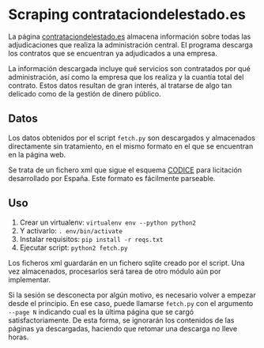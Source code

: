 # Scraping contrataciondelestado.es

La página [contrataciondelestado.es](http://www.contrataciondelestado.es) almacena información
sobre todas las adjudicaciones que realiza la administración central. El programa descarga los
contratos que se encuentran ya adjudicados a una empresa.

La información descargada incluye qué servicios son contratados por qué administración, así como la empresa que los
realiza y la cuantía total del contrato.
Estos datos resultan de gran interés, al tratarse de algo tan delicado como de la gestión de dinero
público.

## Datos

Los datos obtenidos por el script `fetch.py` son descargados y almacenados directamente sin tratamiento, en el mismo formato en el que se encuentran en la página web.

Se trata de un fichero xml que sigue el esquema [CODICE](http://joinup.ec.europa.eu/catalogue/asset_release/codice) para licitación desarrollado por España.
Este formato es fácilmente parseable.

## Uso

1. Crear un virtualenv: `virtualenv env --python python2`
1. Y activarlo: `. env/bin/activate`
2. Instalar requisitos: `pip install -r reqs.txt`
3. Ejecutar script: `python2 fetch.py`

Los ficheros xml guardarán en un fichero sqlite creado por el script.
Una vez almacenados, procesarlos será tarea de otro módulo aún por implementar.

Si la sesión se desconecta por algún motivo, es necesario volver a empezar desde el principio.
En ese caso, puede llamarse `fetch.py` con el argumento `--page N` indicando cual es la última
página que se cargó satisfactoriamente.
De esta forma, se ignorarán los contenidos de las páginas ya descargadas, haciendo que retomar una descarga no lleve horas.
